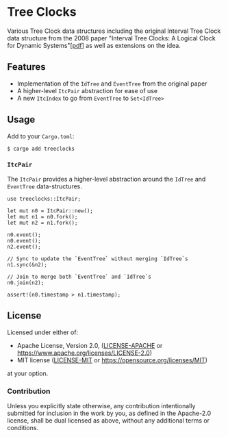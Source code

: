 # Tree Clocks

Various Tree Clock data structures including the original Interval Tree Clock data structure from the 2008 paper "Interval Tree Clocks: A Logical Clock for Dynamic Systems"[[pdf](https://gsd.di.uminho.pt/members/cbm/ps/itc2008.pdf)] as well as extensions on the idea.


## Features

- Implementation of the `IdTree` and `EventTree` from the original paper
- A higher-level `ItcPair` abstraction for ease of use
- A new `ItcIndex` to go from `EventTree` to `Set<IdTree>`

## Usage

Add to your `Cargo.toml`:

`$ cargo add treeclocks`

### `ItcPair`

The `ItcPair` provides a higher-level abstraction around the `IdTree` and `EventTree` data-structures.

```rust,no_run
use treeclocks::ItcPair;

let mut n0 = ItcPair::new();
let mut n1 = n0.fork();
let mut n2 = n1.fork();

n0.event();
n0.event();
n2.event();

// Sync to update the `EventTree` without merging `IdTree`s
n1.sync(&n2);

// Join to merge both `EventTree` and `IdTree`s
n0.join(n2);

assert!(n0.timestamp > n1.timestamp);
```

## License

Licensed under either of:

 * Apache License, Version 2.0, ([LICENSE-APACHE](LICENSE-APACHE) or https://www.apache.org/licenses/LICENSE-2.0)
 * MIT license ([LICENSE-MIT](LICENSE-MIT) or https://opensource.org/licenses/MIT)

at your option.

### Contribution

Unless you explicitly state otherwise, any contribution intentionally submitted
for inclusion in the work by you, as defined in the Apache-2.0 license, shall be dual licensed as above, without any
additional terms or conditions.
